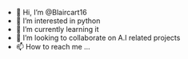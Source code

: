 - 👋 Hi, I’m @Blaircart16
- 👀 I’m interested in python 
- 🌱 I’m currently learning it
- 💞️ I’m looking to collaborate on A.I related projects 
- 📫 How to reach me ...

<!---
Blaircart16/Blaircart16 is a ✨ special ✨ repository because its `README.md` (this file) appears on your GitHub profile.
You can click the Preview link to take a look at your changes.
--->

